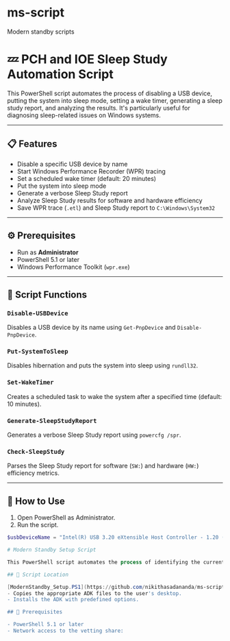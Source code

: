 # ms-script
 Modern standby scripts

# 💤 PCH and IOE Sleep Study Automation Script

This PowerShell script automates the process of disabling a USB device, putting the system into sleep mode, setting a wake timer, generating a sleep study report, and analyzing the results. It's particularly useful for diagnosing sleep-related issues on Windows systems.

---

## 📋 Features

- Disable a specific USB device by name
- Start Windows Performance Recorder (WPR) tracing
- Set a scheduled wake timer (default: 20 minutes)
- Put the system into sleep mode
- Generate a verbose Sleep Study report
- Analyze Sleep Study results for software and hardware efficiency
- Save WPR trace (`.etl`) and Sleep Study report to `C:\Windows\System32`

---

## ⚙️ Prerequisites

- Run as **Administrator**
- PowerShell 5.1 or later
- Windows Performance Toolkit (`wpr.exe`)

---

## 🧩 Script Functions

### `Disable-USBDevice`
Disables a USB device by its name using `Get-PnpDevice` and `Disable-PnpDevice`.

### `Put-SystemToSleep`
Disables hibernation and puts the system into sleep using `rundll32`.

### `Set-WakeTimer`
Creates a scheduled task to wake the system after a specified time (default: 10 minutes).

### `Generate-SleepStudyReport`
Generates a verbose Sleep Study report using `powercfg /spr`.

### `Check-SleepStudy`
Parses the Sleep Study report for software (`SW:`) and hardware (`HW:`) efficiency metrics.

---

## 🚀 How to Use

1. Open PowerShell as Administrator.
2. Run the script.

```powershell
$usbDeviceName = "Intel(R) USB 3.20 eXtensible Host Controller - 1.20 (Microsoft)"

# Modern Standby Setup Script

This PowerShell script automates the process of identifying the current Windows OS build, locating the corresponding vetted ADK (Assessment and Deployment Kit) files, copying them locally, and initiating the ADK installation.

## 📁 Script Location

[ModernStandby_Setup.PS1](https://github.com/nikithasadananda/ms-script/blob/main/Registry_Files_and_Scripts/tted ADK folder on a network share.
- Copies the appropriate ADK files to the user's desktop.
- Installs the ADK with predefined options.

## 📌 Prerequisites

- PowerShell 5.1 or later
- Network access to the vetting share:
  ```
